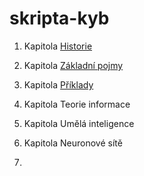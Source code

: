 # skripta-kyb

1. Kapitola [Historie](https://github.com/bublinak/skripta-kyb/blob/main/Historie%20a%20definice.md) 

2. Kapitola [Základní pojmy](https://github.com/bublinak/skripta-kyb/blob/main/Z%C3%A1kladn%C3%AD%20pojmy%20a%20principy.md)

3. Kapitola [Příklady](https://github.com/bublinak/skripta-kyb/blob/main/P%C5%99%C3%ADklady.md)

4. Kapitola Teorie informace 

5. Kapitola Umělá inteligence

6. Kapitola Neuronové sítě

7. 
